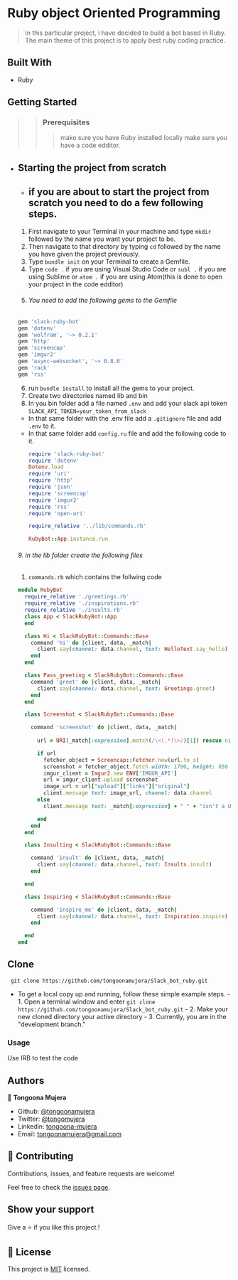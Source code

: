 # Ruby object Oriented Programming

> In this particular project, i have decided to build a bot based in Ruby. The main theme of this project is to apply best ruby coding practice.
## Built With

- Ruby

## Getting Started

>>### Prerequisites
>>> make sure you have Ruby installed locally
>>> make sure you have a code edditor.
 - ## Starting the project from scratch 
   - ## if you are about to start the project from scratch you need to do a few following steps.
    1. First navigate to your Terminal in your machine and type ```mkdir``` followed by the name you want your project to be.
    2. Then navigate to that directory by typing ```cd``` followed by the name you have given the project previously.
    3. Type ```bundle init``` on your Terminal to create a Gemfile.
    4. Type ```code .``` if you are using Visual Studio Code or ```subl .``` if you are using Sublime  or ```atom .``` if you are using Atom(this is done to open your project in the code edditor)
    5. ###### You need to add the following gems to the Gemfile
     ```ruby
     gem 'slack-ruby-bot'
     gem 'dotenv'
     gem 'wolfram', '~> 0.2.1'
     gem 'http'
     gem 'screencap'
     gem 'imgur2'
     gem 'async-websocket', '~> 0.8.0'
     gem 'rack'
     gem 'rss'
     ```
    6. run ```bundle install``` to install all the gems to your project.
    7. Create two directories named lib and bin
    8. In you bin folder add a file named ```.env``` and add your slack api token ```SLACK_API_TOKEN=your_token_from_slack```
     - In that same folder with the .env file add a ```.gitignore``` file and add ```.env``` to it. <br>
     - In that same folder add ``config.ru`` file and add the following code to it. <br>
       ```ruby
       require 'slack-ruby-bot'
       require 'dotenv'
       Dotenv.load
       require 'uri'
       require 'http'
       require 'json'
       require 'screencap'
       require 'imgur2'
       require 'rss'
       require 'open-uri'

       require_relative '../lib/commands.rb'

       RubyBot::App.instance.run
       ```
    ###### 9. in the lib folder create the following files
      1. `commands.rb` which contains the follwing code <br>
      ```ruby
      module RubyBot
        require_relative './greetings.rb'
        require_relative './inspirations.rb'
        require_relative './insults.rb'
        class App < SlackRubyBot::App
        end

        class Hi < SlackRubyBot::Commands::Base
          command 'hi' do |client, data, _match|
            client.say(channel: data.channel, text: HelloText.say_hello)
          end
        end

        class Pass_greeting < SlackRubyBot::Commands::Base
          command 'greet' do |client, data, _match|
            client.say(channel: data.channel, text: Greetings.greet)
          end
        end

        class Screenshot < SlackRubyBot::Commands::Base

          command 'screenshot' do |client, data, _match|
            
            url = URI(_match[:expression].match(/\<(.*)\>/)[1]) rescue nil

            if url
              fetcher_object = Screencap::Fetcher.new(url.to_s)
              screenshot = fetcher_object.fetch width: 1700, height: 850
              imgur_client = Imgur2.new ENV['IMGUR_API']
              url = imgur_client.upload screenshot
              image_url = url["upload"]["links"]["original"]
              client.message text: image_url, channel: data.channel
            else
              client.message text: _match[:expression] + " " + "isn't a URL", channel: data.channel

            end
          end
        end

        class Insulting < SlackRubyBot::Commands::Base

          command 'insult' do |client, data, _match|
            client.say(channel: data.channel, text: Insults.insult)
          end

        end

        class Inspiring < SlackRubyBot::Commands::Base

          command 'inspire_me' do |client, data, _match|
            client.say(channel: data.channel, text: Inspiration.inspire)
          end

        end
      end
      ```

  ## Clone
  ```git
   git clone https://github.com/tongoonamujera/Slack_bot_ruby.git
   ```

   - To get a local copy up and running, follow these simple example steps.
    - 1. Open a terminal window and enter `git clone https://github.com/tongoonamujera/Slack_bot_ruby.git`
    - 2. Make your new cloned directory your active directory
    - 3. Currently, you are in the "development branch."

### Usage

Use IRB to test the code

## Authors
👤 **Tongoona Mujera**

- Github: [@tongoonamujera](https://github.com/tongoonamujera)
- Twitter: [@tongomujera](https://twitter.com/tongomujera)
- Linkedin: [tongoona-mujera](https://www.linkedin.com/in/tongoona-mujera-125604162/)
- Email:  tongoonamujera@gmail.com

## 🤝 Contributing

Contributions, issues, and feature requests are welcome!

Feel free to check the [issues page](../../issues/).

## Show your support

Give a ⭐️ if you like this project.!

## 📝 License

This project is [MIT](./MIT.md) licensed.
